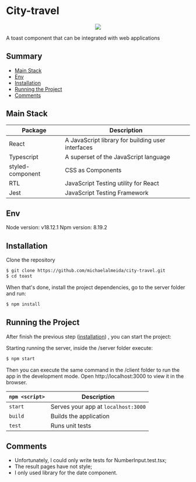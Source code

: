 # City-travel

<p align="center">
<img src="https://i.ibb.co/N7fpbZH/Screenshot-2023-09-25-at-23-32-31.png" >
</p>

A toast component that can be integrated with web applications

## Summary

- [Main Stack](#main-stack)
- [Env](#env)
- [Installation](#installation)
- [Running the Project](#running-the-project)
- [Comments](#comments)

## Main Stack

| Package          | Description                                       |
| ---------------- | ------------------------------------------------- |
| React            | A JavaScript library for building user interfaces |
| Typescript       | A superset of the JavaScript language             |
| styled-component | CSS as Components                                 |
| RTL              | JavaScript Testing utility for React              |
| Jest             | JavaScript Testing Framework                      |

## Env

Node version: v18.12.1
Npm version: 8.19.2

## Installation

Clone the repository

```bash
$ git clone https://github.com/michaelalmeida/city-travel.git
$ cd toast
```

When that's done, install the project dependencies, go to the server folder and run:

```bash
$ npm install
```

## Running the Project

After finish the previous step ([installation](#installation)) , you can start the project:

Starting running the server, inside the /server folder execute:

```bash
$ npm start
```

Then you can execute the same command in the /client folder to run the app in the development mode. Open http://localhost:3000 to view it in the browser.

| `npm <script>` | Description                         |
| -------------- | ----------------------------------- |
| `start`        | Serves your app at `localhost:3000` |
| `build`        | Builds the application              |
| `test`         | Runs unit tests                     |

## Comments

- Unfortunately, I could only write tests for NumberInput.test.tsx;
- The result pages have not style;
- I only used library for the date component.

